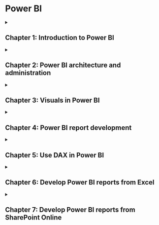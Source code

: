 # Power BI

<details>
  <summary>
    <h2>Chapter 1: Introduction to Power BI</h2>
  </summary>

  ### Skills review

  <ul>
    <li>Business Intelligence (BI).</li>
    <li>How Power BI effectively streamlines organizational growth.</li>
    <li>Features of Power BI.</li>
    <li>Power BI platforms and licensing models.</li>
    <li>Procedures for setting up Power BI service, Power BI Desktop, and Power BI for mobile devices.</li>
    <li>The procedure for building a dashboard in Power BI.</li>
  </ul>

  <br>
  
  ### Case Study

  #### Consider a large finance company in which an IT project manager is charged with deciding which version of Power BI to adopt. Here’s the scenario:

  <ul>
    <li>The finance organization has millions of row of data.</li>
    <li>Thousands of new rows are added to the database erery hour.</li>
    <li>Employees have various roles, according to their professions.</li>
    <li>Some employees act only as end user, viewing reports containing this data.</li>
    <li>Some employees are analysts and require the ability to share Power BI dashboards.</li>
    <li>Some employees focus on high-precision data to improve their understanding of perfomance</li>
    <li>The finance company wants to set up an on-premises environment within the organization.</li>
  </ul>

  #### Based on these points, decide whether the finance company should select the Power BI Pro version or the Premium package.

  <br>
  
  ### Practice questions

  <ol>
    <li>What is the difference between Power BI Pro and Power BI Premium</li>
    <li>What services does Power BI support?</li>
    <li>Describe the natural query processing capabilities in Power BI.</li>
    <li>What Power BI feature supports an on-premises environment?</li>
    <li>What is Power BI Report Server?</li>
    <li>What is Power Bi Embedded?</li>
  </ol>

</details>

<details>
  <summary>
    <h2>Chapter 2: Power BI architecture and administration</h2>
  </summary>

</details>

<details>
  <summary>
    <h2>Chapter 3: Visuals in Power BI</h2>
  </summary>

</details>

<details>
  <summary>
    <h2>Chapter 4: Power BI report development</h2>
  </summary>

</details>

<details>
  <summary>
    <h2>Chapter 5: Use DAX in Power BI</h2>
  </summary>

</details>

<details>
  <summary>
    <h2>Chapter 6: Develop Power BI reports from Excel</h2>
  </summary>

</details>

<details>
  <summary>
    <h2>Chapter 7: Develop Power BI reports from SharePoint Online</h2>
  </summary>

</details>
